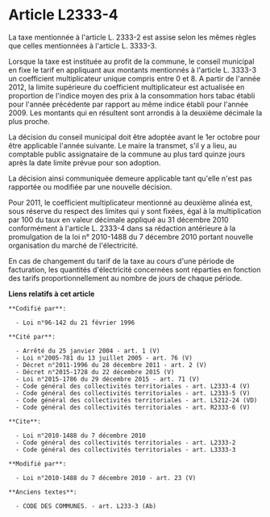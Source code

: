 # Article L2333-4

La taxe mentionnée à l'article L. 2333-2 est assise selon les mêmes règles que celles mentionnées à l'article L. 3333-3. 

Lorsque la taxe est instituée au profit de la commune, le conseil municipal en fixe le tarif en appliquant aux montants
mentionnés à l'article L. 3333-3 un coefficient multiplicateur unique compris entre 0 et 8. A partir de l'année 2012, la
limite supérieure du coefficient multiplicateur est actualisée en proportion de l'indice moyen des prix à la consommation
hors tabac établi pour l'année précédente par rapport au même indice établi pour l'année 2009. Les montants qui en résultent
sont arrondis à la deuxième décimale la plus proche. 

La décision du conseil municipal doit être adoptée avant le 1er octobre pour être applicable l'année suivante. Le maire la
transmet, s'il y a lieu, au comptable public assignataire de la commune au plus tard quinze jours après la date limite prévue
pour son adoption. 

La décision ainsi communiquée demeure applicable tant qu'elle n'est pas rapportée ou modifiée par une nouvelle décision. 

Pour 2011, le coefficient multiplicateur mentionné au deuxième alinéa est, sous réserve du respect des limites qui y sont
fixées, égal à la multiplication par 100 du taux en valeur décimale appliqué au 31 décembre 2010 conformément à l'article L.
2333-4 dans sa rédaction antérieure à la promulgation de la loi n° 2010-1488 du 7 décembre 2010 portant nouvelle organisation
du marché de l'électricité. 

En cas de changement du tarif de la taxe au cours d'une période de facturation, les quantités d'électricité concernées sont
réparties en fonction des tarifs proportionnellement au nombre de jours de chaque période.

**Liens relatifs à cet article**

	**Codifié par**:

	  - Loi n°96-142 du 21 février 1996

	**Cité par**:

	  - Arrêté du 25 janvier 2004 - art. 1 (V)
	  - Loi n°2005-781 du 13 juillet 2005 - art. 76 (V)
	  - Décret n°2011-1996 du 28 décembre 2011 - art. 2 (V)
	  - Décret n°2015-1728 du 22 décembre 2015 (V)
	  - Loi n°2015-1786 du 29 décembre 2015 - art. 71 (V)
	  - Code général des collectivités territoriales - art. L2333-4 (V)
	  - Code général des collectivités territoriales - art. L2333-5 (V)
	  - Code général des collectivités territoriales - art. L5212-24 (VD)
	  - Code général des collectivités territoriales - art. R2333-6 (V)

	**Cite**:

	  - Loi n°2010-1488 du 7 décembre 2010
	  - Code général des collectivités territoriales - art. L2333-2
	  - Code général des collectivités territoriales - art. L3333-3

	**Modifié par**:

	  - Loi n°2010-1488 du 7 décembre 2010 - art. 23 (V)

	**Anciens textes**:

	  - CODE DES COMMUNES. - art. L233-3 (Ab)

